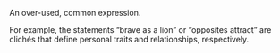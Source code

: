 An over-used, common expression.

For example, the statements “brave as a lion” or “opposites attract” are clichés that define personal traits and relationships, respectively.
